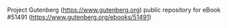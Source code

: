 Project Gutenberg (https://www.gutenberg.org) public repository for
eBook #51491 (https://www.gutenberg.org/ebooks/51491)
